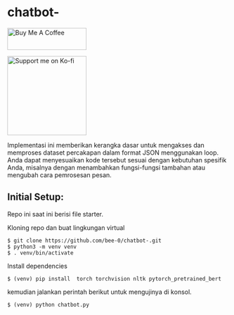 # chatbot-


<a href="https://www.buymeacoffee.com/" target="_blank"><img src="https://cdn.buymeacoffee.com/buttons/v2/default-yellow.png" alt="Buy Me A Coffee" width="180" height="50" ></a>

<a href="https://ko-fi.com/D1D2ERWFG" target="_blank"><img src="https://storage.ko-fi.com/cdn/brandasset/kofi_button_red.png" alt="Support me on Ko-fi" width="180" ></a>

Implementasi ini memberikan kerangka dasar untuk mengakses dan memproses dataset percakapan dalam format JSON menggunakan loop. Anda dapat menyesuaikan kode tersebut sesuai dengan kebutuhan spesifik Anda, misalnya dengan menambahkan fungsi-fungsi tambahan atau mengubah cara pemrosesan pesan.


## Initial Setup:
Repo ini saat ini berisi file starter.

Kloning repo dan buat lingkungan virtual
```
$ git clone https://github.com/bee-0/chatbot-.git
$ python3 -m venv venv
$ . venv/bin/activate
```
Install dependencies
```
$ (venv) pip install  torch torchvision nltk pytorch_pretrained_bert
```

kemudian jalankan perintah berikut untuk mengujinya di konsol.
```
$ (venv) python chatbot.py
```
